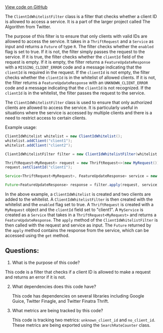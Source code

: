 [View code on GitHub](https://github.com/misbahsy/the-algorithm/src/java/com/twitter/search/feature_update_service/filters/ClientIdWhitelistFilter.java)

The `ClientIdWhitelistFilter` class is a filter that checks whether a client ID is allowed to access a service. It is a part of the larger project called The Algorithm from Twitter. 

The purpose of this filter is to ensure that only clients with valid IDs are allowed to access the service. It takes in a `ThriftRequest` and a `Service` as input and returns a `Future` of type `R`. The filter checks whether the `enabled` flag is set to true. If it is not, the filter simply passes the request to the service. If it is true, the filter checks whether the `clientId` field of the request is empty. If it is empty, the filter returns a `FeatureUpdateResponse` with a `MISSING_CLIENT_ERROR` code and a message indicating that the `clientId` is required in the request. If the `clientId` is not empty, the filter checks whether the `clientId` is in the whitelist of allowed clients. If it is not, the filter returns a `FeatureUpdateResponse` with an `UNKNOWN_CLIENT_ERROR` code and a message indicating that the `clientId` is not recognized. If the `clientId` is in the whitelist, the filter passes the request to the service.

The `ClientIdWhitelistFilter` class is used to ensure that only authorized clients are allowed to access the service. It is particularly useful in situations where the service is accessed by multiple clients and there is a need to restrict access to certain clients. 

Example usage:

```java
ClientIdWhitelist whitelist = new ClientIdWhitelist();
whitelist.addClient("client1");
whitelist.addClient("client2");

ClientIdWhitelistFilter filter = new ClientIdWhitelistFilter(whitelist, true);

ThriftRequest<MyRequest> request = new ThriftRequest<>(new MyRequest());
request.setClientId("client1");

Service<ThriftRequest<MyRequest>, FeatureUpdateResponse> service = new MyService();

Future<FeatureUpdateResponse> response = filter.apply(request, service);
``` 

In the above example, a `ClientIdWhitelist` is created and two clients are added to the whitelist. A `ClientIdWhitelistFilter` is then created with the whitelist and the `enabled` flag set to true. A `ThriftRequest` is created with a `MyRequest` object and the `clientId` field set to "client1". A `MyService` is created as a `Service` that takes in a `ThriftRequest<MyRequest>` and returns a `FeatureUpdateResponse`. The `apply` method of the `ClientIdWhitelistFilter` is then called with the request and service as input. The `Future` returned by the `apply` method contains the response from the service, which can be accessed using the `get` method.
## Questions: 
 1. What is the purpose of this code?
   
   This code is a filter that checks if a client ID is allowed to make a request and returns an error if it is not.

2. What dependencies does this code have?
   
   This code has dependencies on several libraries including Google Guice, Twitter Finagle, and Twitter Finatra Thrift.

3. What metrics are being tracked by this code?
   
   This code is tracking two metrics: `unknown_client_id` and `no_client_id`. These metrics are being exported using the `SearchRateCounter` class.